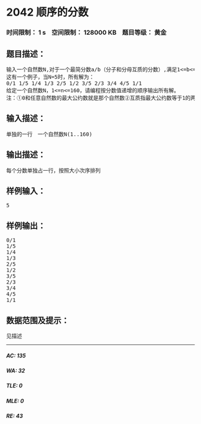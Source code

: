 # 2042 顺序的分数   
### 时间限制： 1 s&nbsp;&nbsp;&nbsp;&nbsp;空间限制： 128000 KB&nbsp;&nbsp;&nbsp;&nbsp;题目等级： 黄金  
## 题目描述：  

<pre>
输入一个自然数N,对于一个最简分数a/b（分子和分母互质的分数）,满足1<=b<=N,0<=a/b<=1,请找出所有满足条件的分数。
这有一个例子，当N=5时，所有解为：
0/1 1/5 1/4 1/3 2/5 1/2 3/5 2/3 3/4 4/5 1/1
给定一个自然数N，1<=n<=160，请编程按分数值递增的顺序输出所有解。
注：①0和任意自然数的最大公约数就是那个自然数②互质指最大公约数等于1的两个自然数。
</pre>
  
  
## 输入描述：  

<pre>
单独的一行　一个自然数N(1..160)
</pre>
  
  
## 输出描述：  

<pre>
每个分数单独占一行，按照大小次序排列
</pre>
  
  
## 样例输入：  

<pre>
5
</pre>
  
  
## 样例输出：  

<pre>
0/1
1/5
1/4
1/3
2/5
1/2
3/5
2/3
3/4
4/5
1/1
</pre>
  
  
## 数据范围及提示：  

<pre>
见描述
</pre>
  
  
***  

##### AC: 135  
##### WA: 32  
##### TLE: 0  
##### MLE: 0  
##### RE: 43  
